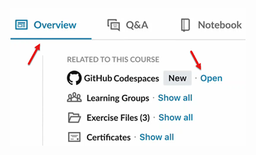 
<img src="./Data-Science-Foundations-Python/image/open-codespace.png" t="Alt text" title="Optional title">